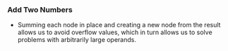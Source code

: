 ### Add Two Numbers
* Summing each node in place and creating a new node from the result allows us
  to avoid overflow values, which in turn allows us to solve problems with
  arbitrarily large operands.
